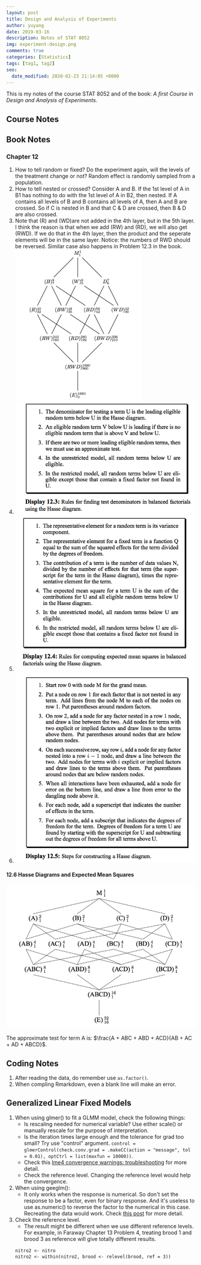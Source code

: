 ```yaml
---
layout: post
title: Design and Analysis of Experiments
author: yuyang
date: 2019-03-16
description: Notes of STAT 8052
img: experiment-design.png
comments: true
categories: [Statistics]
tags: [tag1, tag2]
seo:
  date_modified: 2020-02-23 21:14:05 +0000
---
```

This is my notes of the course STAT 8052 and of the book: *A first Course in Design and Analysis of Experiments*.

## Course Notes


## Book Notes

### Chapter 12
1. How to tell random or fixed?
    Do the experiment again, will the levels of the treatment change or not? Random effect is randomly sampled from a population.
2. How to tell nested or crossed?
    Consider A and B. If the 1st level of A in B1 has nothing to do with the 1st level of A in B2, then nested. If A contains all levels of B and B contains all levels of A, then A and B are crossed. So if C is nested in B and that C & D are crossed, then B & D are also crossed. 
3. Note that (R) and (WD)are not added in the 4th layer, but in the 5th layer. I think the reason is that when we add (RW) and (RD), we will also get (RWD). If we do that in the 4th layer, then the product and the seperate elements will be in the same layer. Notice: the numbers of RWD should be reversed. Similar case also happens in Problem 12.3 in the book.
    ![](/assets/img/hasse2.png)
4. ![Denominators](/assets/img/denominator-steps.png)
5. ![MSE](/assets/img/mse-steps.png)
6. ![hasse](/assets/img/hasse-steps.png)

#### 12.6 Hasse Diagrams and Expected Mean Squares

![Figure 12.2](/assets/img/hasse1.png)

The approximate test for term A is: $\frac{A + ABC + ABD + ACD}{AB + AC + AD + ABCD}$.



## Coding Notes
1. After reading the data, do remember use `as.factor()`.
2. When compling Rmarkdown, even a blank line will make an error.


## Generalized Linear Fixed Models
1. When using glmer() to fit a GLMM model, check the following things: 
    - Is rescaling needed for numerical variable? Use either scale() or manually rescale for the purpose of interpretation.
    - Is the iteration times large enough and the tolerance for grad too small? Try use "control" argument. `control = glmerControl(check.conv.grad = .makeCC(action = "message", tol = 0.01), optCtrl = list(maxfun = 10000))`.
    - Check this [lme4 convergence warnings: troubleshooting](https://rstudio-pubs-static.s3.amazonaws.com/33653_57fc7b8e5d484c909b615d8633c01d51.html) for more detail.
    - Check the reference level. Changing the reference level would help the convergence.
2. When using geeglm():
    - It only works when the response is numerical. So don't set the response to be a factor, even for binary response. And it's useless to use as.numeric() to reverse the factor to the numerical in this case. Recreating the data would work. Check [this post](http://r.789695.n4.nabble.com/geeglm-error-NA-NaN-Inf-in-y-td4686076.html) for more detail.
3. Check the reference level.
    - The result might be different when we use different reference levels. For example, in Faraway Chapter 13 Problem 4, treating brood 1 and brood 3 as reference will give totally different results.
    ```{r}
    nitro2 <- nitro
    nitro2 <- within(nitro2, brood <- relevel(brood, ref = 3))
    ```
